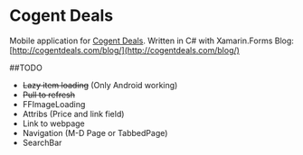 # Cogent Deals
Mobile application for [Cogent Deals](http://cogentdeals.com/).
Written in C# with Xamarin.Forms
Blog: [http://cogentdeals.com/blog/](http://cogentdeals.com/blog/)

##TODO
- ~~Lazy item loading~~ (Only Android working)
- ~~Pull to refresh~~
- FFImageLoading
- Attribs (Price and link field)
- Link to webpage
- Navigation (M-D Page or TabbedPage)
- SearchBar
